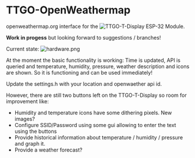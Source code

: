 # TTGO-OpenWeathermap
openweathermap.org interface for the ![TTGO-T-Display](https://github.com/Xinyuan-LilyGO/TTGO-T-Display/blob/master/TTGO-T-Display.ino) ESP-32 Module.

**Work in progess** but looking forward to suggestions / branches!

Current state: ![hardware.png](https://github.com/rzeldent/TTGO-OpenWeather/blob/develop/hardware.png)

At the moment the basic functionality is working: Time is updated, API is queried and temperature, humidity, pressure, weather description and icons are shown. So it is functioning and can be used immediately!

Update the settings.h with your location and openwaether api id.

However, there are still two buttons left on the TTGO-T-Display so room for improvement like:

- Humidity and temperature icons have some dithering pixels. New images?
- Configure SSID/Password using some gui allowing to enter the text using the buttons
- Provide historical information about temperature / humidity / pressure and graph it.
- Provide a weather forecast?

